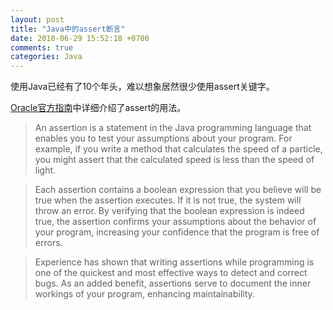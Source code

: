 ```yaml
---
layout: post
title: "Java中的assert断言"
date: 2018-06-29 15:52:18 +0700
comments: true
categories: Java
---
```

使用Java已经有了10个年头，难以想象居然很少使用assert关键字。

[Oracle官方指南](https://docs.oracle.com/javase/8/docs/technotes/guides/language/assert.html)中详细介绍了assert的用法。

<!-- more -->

>An assertion is a statement in the Java programming language that enables you to test your assumptions about your program. For example, if you write a method that calculates the speed of a particle, you might assert that the calculated speed is less than the speed of light.

>Each assertion contains a boolean expression that you believe will be true when the assertion executes. If it is not true, the system will throw an error. By verifying that the boolean expression is indeed true, the assertion confirms your assumptions about the behavior of your program, increasing your confidence that the program is free of errors.

>Experience has shown that writing assertions while programming is one of the quickest and most effective ways to detect and correct bugs. As an added benefit, assertions serve to document the inner workings of your program, enhancing maintainability.
